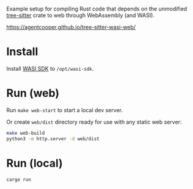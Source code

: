 Example setup for compiling Rust code that depends on the unmodified [tree-sitter](https://crates.io/crates/tree-sitter) crate to web through WebAssembly (and WASI).

https://agentcooper.github.io/tree-sitter-wasi-web/

# Install

Install [WASI SDK](https://github.com/WebAssembly/wasi-sdk) to `/opt/wasi-sdk`.

# Run (web)

Run `make web-start` to start a local dev server.

Or create `web/dist` directory ready for use with any static web server:

```bash
make web-build
python3 -m http.server -d web/dist
```

# Run (local)

```bash
cargo run
```
